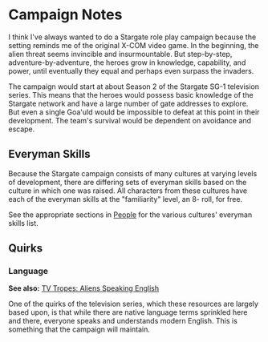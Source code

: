 # Campaign Notes

I think I've always wanted to do a Stargate role play campaign because the setting reminds me of the original X-COM video game. In the beginning, the alien threat seems invincible and insurmountable. But step-by-step, adventure-by-adventure, the heroes grow in knowledge, capability, and power, until eventually they equal and perhaps even surpass the invaders.

The campaign would start at about Season 2 of the Stargate SG-1 television series. This means that the heroes would possess basic knowledge of the Stargate network and have a large number of gate addresses to explore. But even a single Goa'uld would be impossible to defeat at this point in their development. The team's survival would be dependent on avoidance and escape.

## Everyman Skills

Because the Stargate campaign consists of many cultures at varying levels of development, there are differing sets of everyman skills based on the culture in which one was raised. All characters from these cultures have each of the everyman skills at the "familiarity" level, an 8- roll, for free.

See the appropriate sections in [People](people.md) for the various cultures' everyman skills list.

## Quirks

### Language

**See also:** [TV Tropes: Aliens Speaking English](https://tvtropes.org/pmwiki/pmwiki.php/Main/AliensSpeakingEnglish)

One of the quirks of the television series, which these resources are largely based upon, is that while there are native language terms sprinkled here and there, everyone speaks and understands modern English. This is something that the campaign will maintain.
